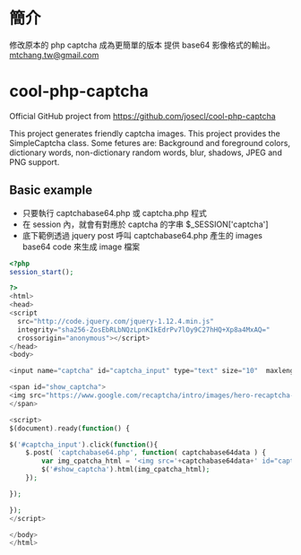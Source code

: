 # 簡介
修改原本的 php captcha 成為更簡單的版本
提供 base64 影像格式的輸出。
mtchang.tw@gmail.com


# cool-php-captcha
Official GitHub project from https://github.com/josecl/cool-php-captcha

This project generates friendly captcha images. This project provides the SimpleCaptcha class.
Some fetures are: Background and foreground colors, dictionary words, non-dictionary random words, blur, shadows, JPEG and PNG support.


Basic example
-------------

* 只要執行 captchabase64.php 或 captcha.php 程式
* 在  session 內，就會有對應於 captcha 的字串 $_SESSION['captcha']
* 底下範例透過 jquery post 呼叫 captchabase64.php 產生的 images base64 code 來生成 image 檔案

```php
<?php
session_start();

?>
<html>
<head>
<script
  src="http://code.jquery.com/jquery-1.12.4.min.js"
  integrity="sha256-ZosEbRLbNQzLpnKIkEdrPv7lOy9C27hHQ+Xp8a4MxAQ="
  crossorigin="anonymous"></script>
</head>
<body>

<input name="captcha" id="captcha_input" type="text" size="10"  maxlength="4">

<span id="show_captcha">
<img src="https://www.google.com/recaptcha/intro/images/hero-recaptcha-demo.gif" id="captcha"  height="20" width="65" >
</span>

<script>
$(document).ready(function() {

$('#captcha_input').click(function(){
	$.post( 'captchabase64.php', function( captchabase64data ) {
		var img_cpatcha_html = '<img src='+captchabase64data+' id="captcha"  height="20" width="58" >';
		$('#show_captcha').html(img_cpatcha_html);
	});

});

});
</script>

</body>
</html>
```



